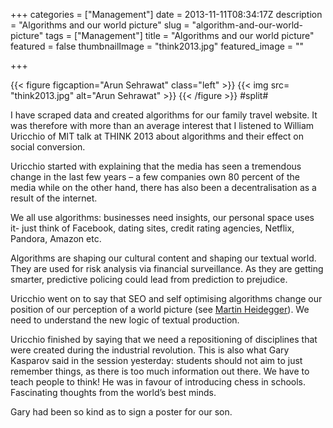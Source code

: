 +++
categories = ["Management"]
date = 2013-11-11T08:34:17Z
description = "Algorithms and our world picture"
slug = "algorithm-and-our-world-picture"
tags = ["Management"]
title = "Algorithms and our world picture"
featured = false
thumbnailImage = "think2013.jpg"
featured_image = ""

+++

{{< figure figcaption="Arun Sehrawat" class="left" >}}
	{{< img src= "think2013.jpg"  alt="Arun Sehrawat" >}}
{{< /figure >}}
#split#

I have scraped data and created algorithms for our family travel website. It was therefore with more than an average interest that I listened to William Uricchio of MIT talk at THINK 2013 about algorithms and their effect on social conversion.

Uricchio started with explaining that the media has seen a tremendous change in the last few years – a few companies own 80 percent of the media while on the other hand, there has also been a decentralisation as a result of the internet.

We all use algorithms: businesses need insights, our personal space uses it- just think of Facebook, dating sites, credit rating agencies, Netflix, Pandora, Amazon etc.

Algorithms are shaping our cultural content and shaping our textual world. They are used for risk analysis via financial surveillance. As they are getting smarter, predictive policing could lead from prediction to prejudice.

Uricchio went on to say that SEO and self optimising algorithms change our position of our perception of a world picture (see [Martin Heidegger](http://en.wikipedia.org/wiki/Martin_Heidegger)). We need to understand the new logic of textual production.

Uricchio finished by saying that we need a repositioning of disciplines that were created during the industrial revolution. This is also what Gary Kasparov said in the session yesterday: students should not aim to just remember things, as there is too much information out there. We have to teach people to think! He was in favour of introducing chess in schools. Fascinating thoughts from the world’s best minds.

Gary had been so kind as to sign a poster for our son.